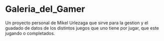 # Galeria_del_Gamer
Un proyecto personal de Mikel Urlezaga que sirve para la gestion y el guadado de datos de los distintos juegos que uno tiene por jugar, que este jugando o completados.
